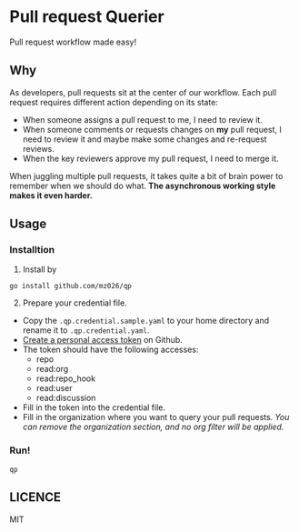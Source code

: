 # Pull request Querier

Pull request workflow made easy!

## Why

As developers, pull requests sit at the center of our workflow.
Each pull request requires different action depending on its state:

- When someone assigns a pull request to me, I need to review it.
- When someone comments or requests changes on **my** pull request,
  I need to review it and maybe make some changes and re-request reviews.
- When the key reviewers approve my pull request, I need to merge it.

When juggling multiple pull requests, it takes
quite a bit of brain power to remember when we should do what.
**The asynchronous working style makes it even harder.**

## Usage

### Installtion

1. Install by

```
go install github.com/mz026/qp
```

2. Prepare your credential file.
  * Copy the `.qp.credential.sample.yaml` to your home directory and rename it to `.qp.credential.yaml`.
  * [Create a personal access token](https://docs.github.com/en/authentication/keeping-your-account-and-data-secure/creating-a-personal-access-token) on Github.
  * The token should have the following accesses:
    * repo
    * read:org
    * read:repo\_hook
    * read:user
    * read:discussion
  * Fill in the token into the credential file.
  * Fill in the organization where you want to query your pull requests. *You can remove the organization section, and no org filter will be applied.*

### Run!

  ```
  qp
  ```

## LICENCE

MIT
